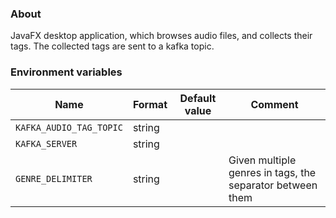 ### About

JavaFX desktop application, which browses audio files, and collects their tags. The collected tags are sent to a kafka topic.

### Environment variables

| Name                                      | Format   | Default value                                      | Comment                                                    |
|-------------------------------------------|----------|----------------------------------------------------|------------------------------------------------------------|
| `KAFKA_AUDIO_TAG_TOPIC`                   | string   |                                                    |  |
| `KAFKA_SERVER`                            | string   |                                                    |  |
| `GENRE_DELIMITER`                         | string   |                                                    | Given multiple genres in tags, the separator between them  |
